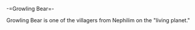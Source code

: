 -=Growling Bear=-

Growling Bear is one of the villagers from Nephilim on the &quot;living planet.&quot;
